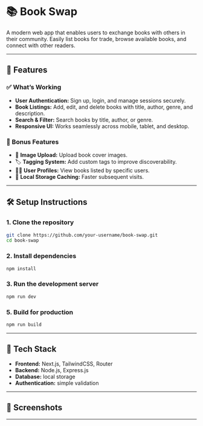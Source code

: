 # 📚 Book Swap

A modern web app that enables users to exchange books with others in their community. Easily list books for trade, browse available books, and connect with other readers.

---

## 🚀 Features

### ✅ What’s Working
- **User Authentication:** Sign up, login, and manage sessions securely.
- **Book Listings:** Add, edit, and delete books with title, author, genre, and description.
- **Search & Filter:** Search books by title, author, or genre.
- **Responsive UI:** Works seamlessly across mobile, tablet, and desktop.



### 🌟 Bonus Features
- 📸 **Image Upload:** Upload book cover images.
- 🏷️ **Tagging System:** Add custom tags to improve discoverability.
- 🕵️‍♂️ **User Profiles:** View books listed by specific users.
- 💾 **Local Storage Caching:** Faster subsequent visits.

---

## 🛠️ Setup Instructions

### 1. Clone the repository
```bash
git clone https://github.com/your-username/book-swap.git
cd book-swap
```

### 2. Install dependencies
```bash
npm install
```



### 3. Run the development server
```bash
npm run dev
```

### 5. Build for production
```bash
npm run build
```

---

## 🧠 Tech Stack

- **Frontend:** Next.js, TailwindCSS, Router
- **Backend:** Node.js, Express.js
- **Database:** local storage 
- **Authentication:** simple validation


---

## 📸 Screenshots


---



